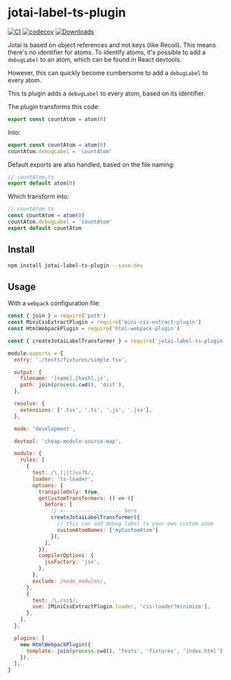 # jotai-label-ts-plugin

[![CI](https://github.com/ahungrynoob/jotai-label-ts-plugin/actions/workflows/ci.yml/badge.svg?branch=master)](https://github.com/ts-plugin/loadable-component/actions/workflows/ci.yml)
[![codecov](https://codecov.io/gh/ahungrynoob/jotai-label-ts-plugin/branch/master/graph/badge.svg)](https://codecov.io/gh/ahungrynoob/jotai-label-ts-plugin)
[![Downloads](https://img.shields.io/npm/dm/jotai-label-ts-plugin.svg?sanitize=true)](https://npmcharts.com/compare/jotai-label-ts-plugin?minimal=true)

Jotai is based on object references and not keys (like Recoil). This means there's no identifier for atoms. To identify atoms, it's possible to add a `debugLabel` to an atom, which can be found in React devtools.

However, this can quickly become cumbersome to add a `debugLabel` to every atom.

This ts plugin adds a `debugLabel` to every atom, based on its identifier.

The plugin transforms this code:

```js
export const countAtom = atom(0)
```

Into:

```js
export const countAtom = atom(0)
countAtom.debugLabel = 'countAtom'
```

Default exports are also handled, based on the file naming:

```js
// countAtom.ts
export default atom(0)
```

Which transform into:

```js
// countAtom.ts
const countAtom = atom(0)
countAtom.debugLabel = 'countAtom'
export default countAtom
```

## Install
```bash
npm install jotai-label-ts-plugin --save-dev
```

## Usage

With a `webpack` configuration file:

```js
const { join } = require('path')
const MiniCssExtractPlugin = require('mini-css-extract-plugin')
const HtmlWebpackPlugin = require('html-webpack-plugin')

const { createJotaiLabelTransformer } = require('jotai-label-ts-plugin')

module.exports = {
  entry: './tests/fixtures/simple.tsx',

  output: {
    filename: '[name].[hash].js',
    path: join(process.cwd(), 'dist'),
  },

  resolve: {
    extensions: ['.tsx', '.ts', '.js', '.jsx'],
  },

  mode: 'development',

  devtool: 'cheap-module-source-map',

  module: {
    rules: [
      {
        test: /\.(j|t)sx?$/,
        loader: 'ts-loader',
        options: {
          transpileOnly: true,
          getCustomTransformers: () => ({
            before: [
              // <------------------- here
              createJotaiLabelTransformer({
                // this can add debug label to your own custom atom
                customAtomNames: ['myCustomAtom']
              }),
            ],
          }),
          compilerOptions: {
            jsxFactory: 'jsx',
          },
        },
        exclude: /node_modules/,
      },
      {
        test: /\.css$/,
        use: [MiniCssExtractPlugin.loader, 'css-loader?minimize'],
      },
    ],
  },

  plugins: [
    new HtmlWebpackPlugin({
      template: join(process.cwd(), 'tests', 'fixtures', 'index.html'),
    }),
  ],
}
```

